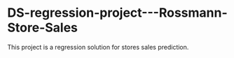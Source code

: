# DS-regression-project---Rossmann-Store-Sales
This project is a regression solution for stores sales prediction.
